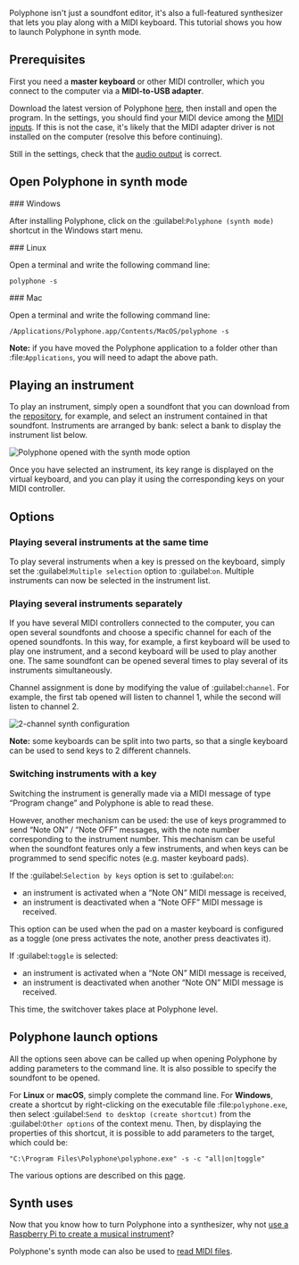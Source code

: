 Polyphone isn't just a soundfont editor, it's also a full-featured synthesizer that lets you play along with a MIDI keyboard.
This tutorial shows you how to launch Polyphone in synth mode.

## Prerequisites

First you need a **master keyboard** or other MIDI controller, which you connect to the computer via a **MIDI-to-USB adapter**.

Download the latest version of Polyphone [here](software), then install and open the program. In the settings, you should find your MIDI device among the [MIDI inputs](documentation/manual/settings#doc_general). If this is not the case, it's likely that the MIDI adapter driver is not installed on the computer (resolve this before continuing).

Still in the settings, check that the [audio output](documentation/manual/settings#doc_general) is correct.

## Open Polyphone in synth mode

### Windows

After installing Polyphone, click on the :guilabel:`Polyphone (synth mode)` shortcut in the Windows start menu.

### Linux

Open a terminal and write the following command line:

```
polyphone -s
```

### Mac

Open a terminal and write the following command line:

```
/Applications/Polyphone.app/Contents/MacOS/polyphone -s
```

**Note:** if you have moved the Polyphone application to a folder other than :file:`Applications`, you will need to adapt the above path.

## Playing an instrument

To play an instrument, simply open a soundfont that you can download from the [repository](soundfonts), for example, and select an instrument contained in that soundfont. Instruments are arranged by bank: select a bank to display the instrument list below.

![Polyphone opened with the synth mode option](images/synth_mode.png "Polyphone opened with the synth mode option")

Once you have selected an instrument, its key range is displayed on the virtual keyboard, and you can play it using the corresponding keys on your MIDI controller.

## Options

### Playing several instruments at the same time

To play several instruments when a key is pressed on the keyboard, simply set the :guilabel:`Multiple selection` option to :guilabel:`on`. Multiple instruments can now be selected in the instrument list.

### Playing several instruments separately

If you have several MIDI controllers connected to the computer, you can open several soundfonts and choose a specific channel for each of the opened soundfonts. In this way, for example, a first keyboard will be used to play one instrument, and a second keyboard will be used to play another one. The same soundfont can be opened several times to play several of its instruments simultaneously.

Channel assignment is done by modifying the value of :guilabel:`channel`. For example, the first tab opened will listen to channel 1, while the second will listen to channel 2.

![2-channel synth configuration](images/synth_2_channels.png "2-channel synth configuration")

**Note:** some keyboards can be split into two parts, so that a single keyboard can be used to send keys to 2 different channels.

### Switching instruments with a key

Switching the instrument is generally made via a MIDI message of type “Program change” and Polyphone is able to read these.

However, another mechanism can be used: the use of keys programmed to send “Note ON” / “Note OFF” messages, with the note number corresponding to the instrument number. This mechanism can be useful when the soundfont features only a few instruments, and when keys can be programmed to send specific notes (e.g. master keyboard pads).

If the :guilabel:`Selection by keys` option is set to :guilabel:`on`:
- an instrument is activated when a “Note ON” MIDI message is received,
- an instrument is deactivated when a “Note OFF” MIDI message is received.

This option can be used when the pad on a master keyboard is configured as a toggle (one press activates the note, another press deactivates it).

If :guilabel:`toggle` is selected:
- an instrument is activated when a “Note ON” MIDI message is received,
- an instrument is deactivated when another “Note ON” MIDI message is received.

This time, the switchover takes place at Polyphone level.

## Polyphone launch options

All the options seen above can be called up when opening Polyphone by adding parameters to the command line. It is also possible to specify the soundfont to be opened.

For **Linux** or **macOS**, simply complete the command line. For **Windows**, create a shortcut by right-clicking on the executable file :file:`polyphone.exe`, then select :guilabel:`Send to desktop (create shortcut)` from the :guilabel:`Other options` of the context menu. Then, by displaying the properties of this shortcut, it is possible to add parameters to the target, which could be:

```
"C:\Program Files\Polyphone\polyphone.exe" -s -c "all|on|toggle"
```

The various options are described on this [page](manual/annexes/command-line.md#doc_synth).

## Synth uses

Now that you know how to turn Polyphone into a synthesizer, why not [use a Raspberry Pi to create a musical instrument](tutorials/create-a-synthesizer-with-raspberry-pi.md)?

Polyphone's synth mode can also be used to [read MIDI files](tutorials/read-midi-file-with-polyphone.md).
